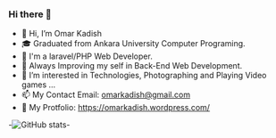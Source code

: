 ### Hi there 👋

- 👋 Hi, I’m Omar Kadish
- 🎓 Graduated from Ankara University Computer Programing.
- 🔭 I'm a laravel/PHP Web Developer.
- 🌱 Always Improving my self in Back-End Web Development.
- 👀 I’m interested in Technologies, Photographing and Playing Video games ...
- 📫 My Contact Email: omarkadish@gmail.com
- 🔗 My Protfolio: https://omarkadish.wordpress.com/


-![GitHub stats](https://github-readme-stats.vercel.app/api?username=OmarKadish&show_icons=true&theme=swift)-

<!-- -[![Top Langs](https://github-readme-stats.vercel.app/api/top-langs/?username=OmarKadish&layout=compact&theme=swift)](https://github.com/OmarKadish/github-readme-stats)-
 -->



